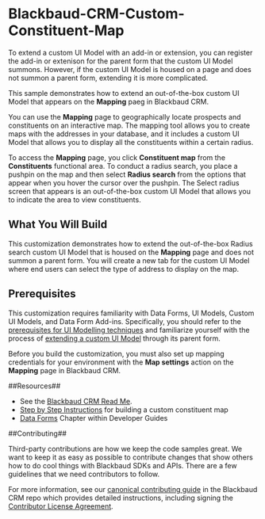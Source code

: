 Blackbaud-CRM-Custom-Constituent-Map
====================================

To extend a custom UI Model with an add-in or extension, you can register the add-in or extenison for the parent form that the custom UI Model summons. 
However, if the custom UI Model is housed on a page and does not summon a parent form, extending it is more complicated.

This sample demonstrates how to extend an out-of-the-box custom UI Model that appears on the **Mapping** paeg in Blackbaud CRM.

You can use the **Mapping** page to geographically locate prospects and constituents on an interactive map. The mapping tool allows you to 
create maps with the addresses in your database, and it includes a custom UI Model that allows you to display all the constituents 
within a certain radius. 

To access the **Mapping** page, you click **Constituent map** from the **Constituents** functional area. To conduct a radius search, you 
place a pushpin on the map and then select **Radius search** from the options that appear when you hover the cursor over the pushpin. 
The Select radius screen that appears is an out-of-the-box custom UI Model that allows you to indicate the area to view constituents.

## What You Will Build ##

This customization demonstrates how to extend the out-of-the-box Radius search custom UI Model that is housed on the **Mapping** page and does not summon a parent form. You will create a new tab for the custom UI Model where end users can select the type of address to display on the map. 

## Prerequisites ##

This customization requires familiarity with Data Forms, UI Models, Custom UI Models, and Data Form Add-ins. Specifically, you should refer to the [prerequisites for UI Modelling techniques](http://www.bbdevnetwork.com/blogs/welcome-uimodelers/) and familiarize yourself with the process of [extending a custom UI Model](http://www.bbdevnetwork.com/blogs/extending-a-custom-ui-model/) through its parent form. 

Before you build the customization, you must also set up mapping credentials for your environment with the **Map settings** action on the **Mapping** page in Blackbaud CRM.

##Resources##
* See the [Blackbaud CRM Read Me](https://github.com/blackbaud-community/Blackbaud-CRM/blob/master/README.md). 
* [Step by Step Instructions](http://www.bbdevnetwork.com/blogs/building-a-custom-constituent-map/) for building a custom constituent map
* [Data Forms](https://www.blackbaud.com/files/support/guides/infinitydevguide/infsdk-developer-help.htm#../Subsystems/data-forms/Content/data-forms/welcome-data-forms.htm) Chapter within Developer Guides

##Contributing##

Third-party contributions are how we keep the code samples great. We want to keep it as easy as possible to contribute changes that show others how to do cool things with Blackbaud SDKs and APIs. There are a few guidelines that we need contributors to follow.

For more information, see our [canonical contributing guide](https://github.com/blackbaud-community/Blackbaud-CRM/blob/master/CONTRIBUTING.md) in the Blackbaud CRM repo which provides detailed instructions, including signing the [Contributor License Agreement](http://developer.blackbaud.com/cla).
